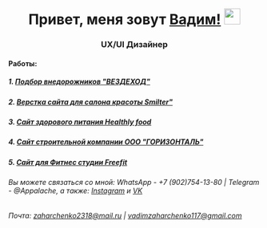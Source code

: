 <h1 align="center">Привет, меня зовут <a href="#" target="_blank">Вадим!</a> 
<img src="https://github.com/blackcater/blackcater/raw/main/images/Hi.gif" height="32"/></h1>
<h3 align="center">UX/UI Дизайнер</h3>

<h4 align="left">Работы:</h4>
<h5>1. <a href="https://vadimzakharchenko.github.io/super-slider/" target="_blank">Подбор внедорожников "ВЕЗДЕХОД"</a></h5>
<h5>2. <a href="https://vadimzakharchenko.github.io/Smilter/dist/" target="_blank">Верстка сайта для салона красоты Smilter"</a></h5>
<h5>3. <a href="https://vadimzakharchenko.github.io/Modue02-Shop/dist/" target="_blank">Сайт здорового питания Healthly food</a></h5>
<h5>4. <a href="https://gorzo.ru/" target="_blank">Сайт строительной компании ООО "ГОРИЗОНТАЛЬ"</a></h5>
<h5>5. <a href="https://vadimzakharchenko.github.io/Module01-Final-Work/online-gym.html" target="_blank">Сайт для Фитнес студии Freefit</a></h5>

###### Вы можете связаться со мной:  WhatsApp - +7 (902)754-13-80       |       Telegram - @Appalache, а также: [Instagram](https://instagram/vadim__zakharchenko) и [VK](https://vk.com/id226763322)
######     Почта: zaharchenko2318@mail.ru | vadimzaharchenko117@gmail.com
